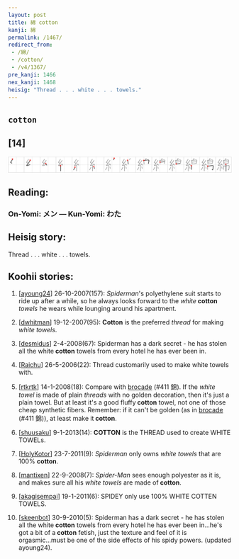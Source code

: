 ```yaml
---
layout: post
title: 綿 cotton
kanji: 綿
permalink: /1467/
redirect_from:
 - /綿/
 - /cotton/
 - /v4/1367/
pre_kanji: 1466
nex_kanji: 1468
heisig: "Thread . . . white . . . towels."
---
```


## `cotton`

## [14]

<div class="stroke"><img src="../images/E7B6BF.png" /></div>

## Reading:

### On-Yomi: メン &mdash; Kun-Yomi: わた

## Heisig story:

Thread . . . white . . . towels.

## Koohii stories:

1) [<a href="http://kanji.koohii.com/profile/ayoung24">ayoung24</a>] 26-10-2007(157): <em>Spiderman</em>&#039;s polyethylene suit starts to ride up after a while, so he always looks forward to the <em>white</em><strong> cotton</strong> <em>towels</em> he wears while lounging around his apartment.

2) [<a href="http://kanji.koohii.com/profile/dwhitman">dwhitman</a>] 19-12-2007(95): <strong>Cotton</strong> is the preferred <em>thread</em> for making <em>white</em> <em>towels</em>.

3) [<a href="http://kanji.koohii.com/profile/desmidus">desmidus</a>] 2-4-2008(67): Spiderman has a dark secret - he has stolen all the white<strong> cotton</strong> towels from every hotel he has ever been in.

4) [<a href="http://kanji.koohii.com/profile/Raichu">Raichu</a>] 26-5-2006(22): Thread customarily used to make white towels with.

5) [<a href="http://kanji.koohii.com/profile/rtkrtk">rtkrtk</a>] 14-1-2008(18): Compare with <a href="../411">brocade</a> (#411 錦). If the <em>white</em> <em>towel</em> is made of plain <em>threads</em> with no golden decoration, then it&#039;s just a plain towel. But at least it&#039;s a good fluffy<strong> cotton</strong> towel, not one of those cheap synthetic fibers. Remember: if it can&#039;t be golden (as in <a href="../411">brocade</a> (#411 錦)), at least make it<strong> cotton</strong>.

6) [<a href="http://kanji.koohii.com/profile/shuusaku">shuusaku</a>] 9-1-2013(14): <strong>COTTON</strong> is the THREAD used to create WHITE TOWELs.

7) [<a href="http://kanji.koohii.com/profile/HolyKotor">HolyKotor</a>] 23-7-2011(9): <em>Spiderman</em> only owns <em>white</em> <em>towels</em> that are 100% <strong>cotton</strong>.

8) [<a href="http://kanji.koohii.com/profile/mantixen">mantixen</a>] 22-9-2008(7): <em>Spider-Man</em> sees enough polyester as it is, and makes sure all his <em>white towels</em> are made of<strong> cotton</strong>.

9) [<a href="http://kanji.koohii.com/profile/akagisempai">akagisempai</a>] 19-1-2011(6): SPIDEY only use 100% WHITE COTTEN TOWELS.

10) [<a href="http://kanji.koohii.com/profile/skeenbot">skeenbot</a>] 30-9-2010(5): Spiderman has a dark secret - he has stolen all the white<strong> cotton</strong> towels from every hotel he has ever been in...he&#039;s got a bit of a<strong> cotton</strong> fetish, just the texture and feel of it is orgasmic...must be one of the side effects of his spidy powers. (updated ayoung24).
